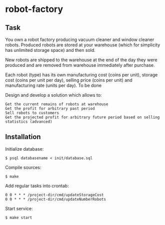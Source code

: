# robot-factory

## Task

You own a robot factory producing vacuum cleaner and window cleaner robots. Produced robots are stored at your warehouse (which for simplicity has unlimited storage space) and then sold.

New robots are shipped to the warehouse at the end of the day they were produced and are removed from warehouse immediately after purchase.

Each robot (type) has its own manufacturing cost (coins per unit), storage cost (coins per unit per day), selling price (coins per unit) and manufacturing rate (units per day).
To be done

Design and develop a solution which allows to:

    Get the current remains of robots at warehouse
    Get the profit for arbitrary past period
    Sell robots to customers
    Get the projected profit for arbitrary future period based on selling statistics (advanced)

## Installation

Initialize database:

```shell
$ psql databasename < init/database.sql
```

Compile sources:

```shell
$ make
```

Add regular tasks into crontab:

```crontab
0 0 * * * /project-dir/cmd/updateStorageCost
0 0 * * * /project-dir/cmd/updateNumberRobots
```

Start service:

```shell
$ make start
```
